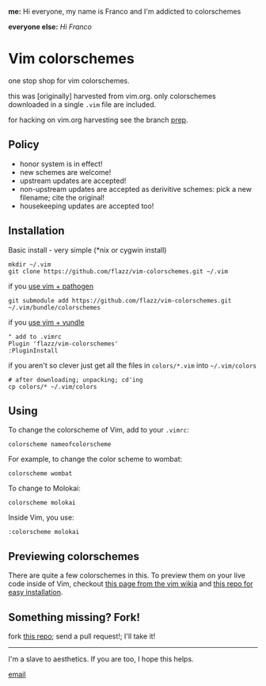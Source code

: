 **me:** Hi everyone, my name is Franco and I'm addicted to colorschemes

**everyone else:** *Hi Franco*

Vim colorschemes
================

one stop shop for vim colorschemes.

this was [originally] harvested from vim.org. only colorschemes downloaded in a single `.vim`
file are included.

for hacking on vim.org harvesting see the branch [prep](https://github.com/flazz/vim-colorschemes/tree/prep).

Policy
------
- honor system is in effect!
- new schemes are welcome!
- upstream updates are accepted!
- non-upstream updates are accepted as derivitive schemes: pick a new filename; cite the original!
- housekeeping updates are accepted too!

Installation
------------

Basic install - very simple (*nix or cygwin install)

    mkdir ~/.vim
    git clone https://github.com/flazz/vim-colorschemes.git ~/.vim

if you [use vim + pathogen](http://vimcasts.org/episodes/synchronizing-plugins-with-git-submodules-and-pathogen/)

    git submodule add https://github.com/flazz/vim-colorschemes.git ~/.vim/bundle/colorschemes

if you [use vim + vundle](https://github.com/gmarik/vundle)

    " add to .vimrc
    Plugin 'flazz/vim-colorschemes'
    :PluginInstall

if you aren't so clever just get all the files in `colors/*.vim` into
  `~/.vim/colors`

    # after downloading; unpacking; cd'ing
    cp colors/* ~/.vim/colors
    
Using
-----

To change the colorscheme of Vim, add to your `.vimrc`:

    colorscheme nameofcolorscheme
    
For example, to change the color scheme to wombat:
    
    colorscheme wombat
    
To change to Molokai:

    colorscheme molokai
    
Inside Vim, you use:
    
    :colorscheme molokai

Previewing colorschemes
-----------------------
There are quite a few colorschemes in this. To preview them on your live code inside of Vim, checkout [this page from the vim wikia](http://vim.wikia.com/wiki/Switch_color_schemes) and [this repo for easy installation](https://github.com/felixhummel/setcolors.vim).


Something missing? Fork!
------------------------

fork [this repo](http://github.com/flazz/vim-colorschemes); send a
pull request!; I'll take it!

- - -

I'm a slave to aesthetics. If you are too, I hope this helps.

[email](mailto:flazzarino@gmail.com)
